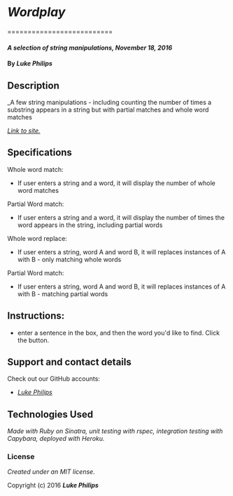 # _Wordplay_
==========================

#### _A selection of string manipulations, November 18, 2016_

#### By _**Luke Philips**_

## Description

_A few string manipulations - including counting the number of times a substring appears in a string but with partial matches and whole word matches 


_[Link to site.]()_

## Specifications

Whole word match:
* If user enters a string and a word, it will display the number of whole word matches

Partial Word match:
* If user enters a string and a word, it will display the number of times the word appears in the string, including partial words

Whole word replace:
* If user enters a string, word A and word B, it will replaces instances of A with B - only matching whole words

Partial Word match:
* If user enters a string, word A and word B, it will replaces instances of A with B - matching partial words


## Instructions:

* enter a sentence in the box, and then the word you'd like to find. Click the button.
## Support and contact details

Check out our GitHub accounts:
* _[Luke Philips](https://github.com/lukeephilips)_

## Technologies Used

_Made with Ruby on Sinatra, unit testing with rspec, integration testing with Capybara, deployed with Heroku._

### License

*Created under an MIT license.*

Copyright (c) 2016 **_Luke Philips_**
